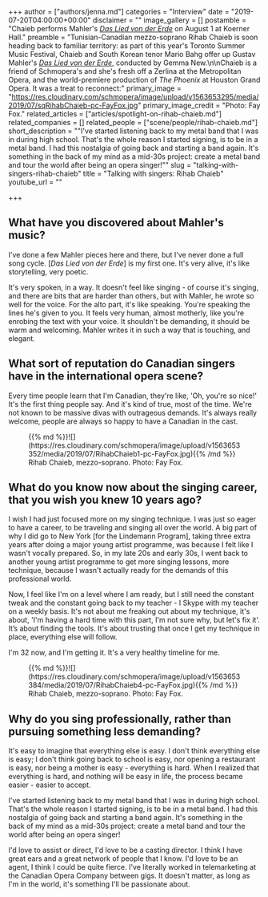 +++
author = ["authors/jenna.md"]
categories = "Interview"
date = "2019-07-20T04:00:00+00:00"
disclaimer = ""
image_gallery = []
postamble = "Chaieb performs Mahler's [_Das Lied von der Erde_](https://www.torontosummermusic.com/event/song-of-the-earth/) on August 1 at Koerner Hall."
preamble = "Tunisian-Canadian mezzo-soprano Rihab Chaieb is soon heading back to familiar territory: as part of this year's Toronto Summer Music Festival, Chaieb and South Korean tenor Mario Bahg offer up Gustav Mahler's [_Das Lied von der Erde_](https://www.torontosummermusic.com/event/song-of-the-earth/), conducted by Gemma New.\n\nChaieb is a friend of Schmopera's and she's fresh off a Zerlina at the Metropolitan Opera, and the world-premiere production of _The Phoenix_ at Houston Grand Opera. It was a treat to reconnect:"
primary_image = "https://res.cloudinary.com/schmopera/image/upload/v1563653295/media/2019/07/sqRihabChaieb-pc-FayFox.jpg"
primary_image_credit = "Photo: Fay Fox."
related_articles = ["articles/spotlight-on-rihab-chaieb.md"]
related_companies = []
related_people = ["scene/people/rihab-chaieb.md"]
short_description = "\"I've started listening back to my metal band that I was in during high school. That's the whole reason I started signing, is to be in a metal band. I had this nostalgia of going back and starting a band again. It's something in the back of my mind as a mid-30s project: create a metal band and tour the world after being an opera singer!\""
slug = "talking-with-singers-rihab-chaieb"
title = "Talking with singers: Rihab Chaieb"
youtube_url = ""

+++
## What have you discovered about Mahler's music?

I've done a few Mahler pieces here and there, but I've never done a full song cycle. \[_Das Lied von der Erde_\] is my first one. It's very alive, it's like storytelling, very poetic.

It's very spoken, in a way. It doesn't feel like singing - of course it's singing, and there are bits that are harder than others, but with Mahler, he wrote so well for the voice. For the alto part, it's like speaking. You're speaking the lines he's given to you. It feels very human, almost motherly, like you're enrobing the text with your voice. It shouldn't be demanding, it should be warm and welcoming. Mahler writes it in such a way that is touching, and elegant.

## What sort of reputation do Canadian singers have in the international opera scene?

Every time people learn that I'm Canadian, they're like, 'Oh, you're so nice!' It's the first thing people say. And it's kind of true, most of the time. We're not known to be massive divas with outrageous demands. It's always really welcome, people are always so happy to have a Canadian in the cast.

<figure data-type="image">{{% md %}}![](https://res.cloudinary.com/schmopera/image/upload/v1563653352/media/2019/07/RihabChaieb1-pc-FayFox.jpg){{% /md %}}

<figcaption>Rihab Chaieb, mezzo-soprano. Photo: Fay Fox.</figcaption>

</figure>

## What do you know now about the singing career, that you wish you knew 10 years ago?

I wish I had just focused more on my singing technique. I was just so eager to have a career, to be traveling and singing all over the world. A big part of why I did go to New York \[for the Lindemann Program\], taking three extra years after doing a major young artist programme, was because I felt like I wasn't vocally prepared. So, in my late 20s and early 30s, I went back to another young artist programme to get more singing lessons, more technique, because I wasn't actually ready for the demands of this professional world.

Now, I feel like I'm on a level where I am ready, but I still need the constant tweak and the constant going back to my teacher - I Skype with my teacher on a weekly basis. It's not about me freaking out about my technique, it's about, 'I'm having a hard time with this part, I'm not sure why, but let's fix it'. It’s about finding the tools. It's about trusting that once I get my technique in place, everything else will follow.

I'm 32 now, and I'm getting it. It's a very healthy timeline for me.

<figure data-type="image">{{% md %}}![](https://res.cloudinary.com/schmopera/image/upload/v1563653384/media/2019/07/RihabChaieb4-pc-FayFox.jpg){{% /md %}}

<figcaption>Rihab Chaieb, mezzo-soprano. Photo: Fay Fox.</figcaption>

</figure>

## Why do you sing professionally, rather than pursuing something less demanding?

It's easy to imagine that everything else is easy. I don't think everything else is easy; I don't think going back to school is easy, nor opening a restaurant is easy, nor being a mother is easy - everything is hard. When I realized that everything is hard, and nothing will be easy in life, the process became easier - easier to accept.

I've started listening back to my metal band that I was in during high school. That's the whole reason I started signing, is to be in a metal band. I had this nostalgia of going back and starting a band again. It's something in the back of my mind as a mid-30s project: create a metal band and tour the world after being an opera singer!

I'd love to assist or direct, I'd love to be a casting director. I think I have great ears and a great network of people that I know. I'd love to be an agent, I think I could be quite fierce. I've literally worked in telemarketing at the Canadian Opera Company between gigs. It doesn't matter, as long as I'm in the world, it's something I'll be passionate about.
